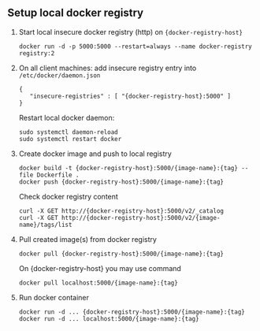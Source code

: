 ## Setup  local docker registry

1. Start local insecure docker registry (http) on ``{docker-registry-host}``
   ```
   docker run -d -p 5000:5000 --restart=always --name docker-registry registry:2
   ```

2. On all client machines: add insecure registry entry into ``/etc/docker/daemon.json`` 
   ```
   {
      "insecure-registries" : [ "{docker-registry-host}:5000" ]
   }
   ```
   Restart local docker daemon:
   ```
   sudo systemctl daemon-reload
   sudo systemctl restart docker
   ```

3. Create docker image and push to local registry
   ```
   docker build -t {docker-registry-host}:5000/{image-name}:{tag} --file Dockerfile .
   docker push {docker-registry-host}:5000/{image-name}:{tag}
   ```
   Check docker registry content
   ```
   curl -X GET http://{docker-registry-host}:5000/v2/_catalog 
   curl -X GET http://{docker-registry-host}:5000/v2/{image-name}/tags/list 
   ```

4. Pull created image(s) from docker registry
   ```
   docker pull {docker-registry-host}:5000/{image-name}:{tag}
   ```
   On {docker-registry-host} you may use command
   ```
   docker pull localhost:5000/{image-name}:{tag}
   ```
5. Run docker container
   ```
   docker run -d ... {docker-registry-host}:5000/{image-name}:{tag}
   docker run -d ... localhost:5000/{image-name}:{tag}
   ```
   